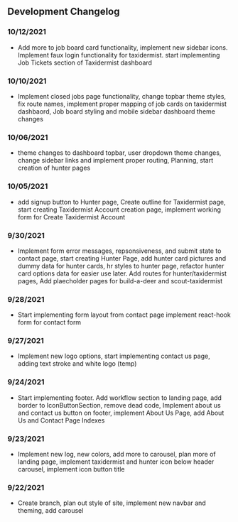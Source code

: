 ## Development Changelog

### 10/12/2021

- Add more to job board card functionality, implement new sidebar icons. Implement faux login functionality for taxidermist. start implementing Job Tickets section of Taxidermist dashboard

### 10/10/2021

- Implement closed jobs page functionality, change topbar theme styles, fix route names, implement proper mapping of job cards on taxidermist dashbaord, Job board styling and mobile sidebar dashboard theme changes

### 10/06/2021

- theme changes to dashboard topbar, user dropdown theme changes, change sidebar links and implement proper routing, Planning, start creation of hunter pages

### 10/05/2021

- add signup button to Hunter page, Create outline for Taxidermist page, start creating Taxidermist Account creation page, implement working form for Create Taxidermist Account

### 9/30/2021

- Implement form error messages, repsonsiveness, and submit state to contact page, start creating Hunter Page, add hunter card pictures and dummy data for hunter cards, hr styles to hunter page, refactor hunter card options data for easier use later. Add routes for hunter/taxidermist pages, Add plaecholder pages for build-a-deer and scout-taxidermist

### 9/28/2021

- Start implementing form layout from contact page implement react-hook form for contact form

### 9/27/2021

- Implement new logo options, start implementing contact us page, adding text stroke and white logo (temp)

### 9/24/2021

- Start implementing footer. Add workflow section to landing page, add border to IconButtonSection, remove dead code, Implement about us and contact us button on footer, implement About Us Page, add About Us and Contact Page Indexes

### 9/23/2021

- Implement new log, new colors, add more to carousel, plan more of landing page, implement taxidermist and hunter icon below header carousel, implement icon button title

### 9/22/2021

- Create branch, plan out style of site, implement new navbar and theming, add carousel
